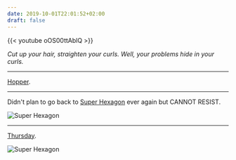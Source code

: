 ```yaml
---
date: 2019-10-01T22:01:52+02:00
draft: false
---
```


{{< youtube oOS00ttAblQ >}}

_Cut up your hair, straighten your curls.
Well, your problems hide in your curls._

---

[Hopper](https://rughydrangea.tumblr.com/post/84054012562/halffacedwhiteboy-boardwalk-empire-edward).

---

Didn't plan to go back to [Super Hexagon](https://www.youtube.com/watch?v=1CSdTP_q7g4) ever again but CANNOT RESIST.

![Super Hexagon](/super-hexagon.png)

---

[Thursday](https://www.artstation.com/jakubrozalski).

![Super Hexagon](/jakub-rozalski-afternoon-tea.jpg)


